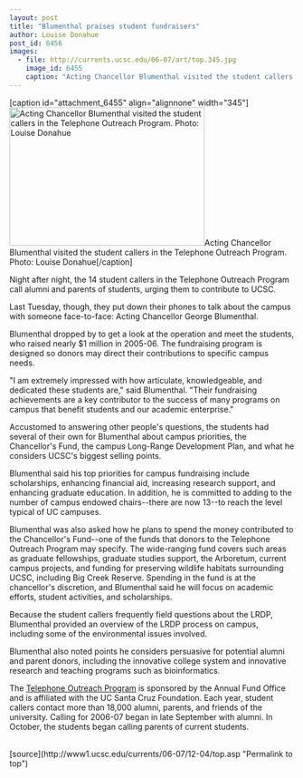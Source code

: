 ```yaml
---
layout: post
title: "Blumenthal praises student fundraisers"
author: Louise Donahue
post_id: 6456
images:
  - file: http://currents.ucsc.edu/06-07/art/top.345.jpg
    image_id: 6455
    caption: "Acting Chancellor Blumenthal visited the student callers in the Telephone Outreach Program. Photo: Louise Donahue"
---
```


[caption id="attachment_6455" align="alignnone" width="345"]<a href="http://localhost/mysite/wp-content/uploads/2006/12/top.345.jpg"><img class="size-full wp-image-6455" src="http://localhost/mysite/wp-content/uploads/2006/12/top.345.jpg" alt="Acting Chancellor Blumenthal visited the student callers in the Telephone Outreach Program. Photo: Louise Donahue" width="345" height="244" /></a>Acting Chancellor Blumenthal visited the student callers in the Telephone Outreach Program. Photo: Louise Donahue[/caption]
<a name="content" id="content"></a>
<p>
  Night after night, the 14 student callers in the Telephone Outreach Program call alumni and parents of students, urging them to contribute to UCSC.
</p>
<p>
  Last Tuesday, though, they put down their phones to talk about the campus with someone face-to-face: Acting Chancellor George Blumenthal.
</p>
<p>
  Blumenthal dropped by to get a look at the operation and meet the students, who raised nearly $1 million in 2005-06. The fundraising program is designed so donors may direct their contributions to specific campus needs.
</p>
<p>
  "I am extremely impressed with how articulate, knowledgeable, and dedicated these students are," said Blumenthal. "Their fundraising achievements are a key contributor to the success of many programs on campus that benefit students and our academic enterprise."
</p>
<p>
  Accustomed to answering other people's questions, the students had several of their own for Blumenthal about campus priorities, the Chancellor's Fund, the campus Long-Range Development Plan, and what he considers UCSC's biggest selling points.
</p>
<p>
  Blumenthal said his top priorities for campus fundraising include scholarships, enhancing financial aid, increasing research support, and enhancing graduate education. In addition, he is committed to adding to the number of campus endowed chairs--there are now 13--to reach the level typical of UC campuses.
</p>
<p>
  Blumenthal was also asked how he plans to spend the money contributed to the Chancellor's Fund--one of the funds that donors to the Telephone Outreach Program may specify. The wide-ranging fund covers such areas as graduate fellowships, graduate studies support, the Arboretum, current campus projects, and funding for preserving wildlife habitats surrounding UCSC, including Big Creek Reserve. Spending in the fund is at the chancellor's discretion, and Blumenthal said he will focus on academic efforts, student activities, and scholarships.
</p>
<p>
  Because the student callers frequently field questions about the LRDP, Blumenthal provided an overview of the LRDP process on campus, including some of the environmental issues involved.
</p>
<p>
  Blumenthal also noted points he considers persuasive for potential alumni and parent donors, including the innovative college system and innovative research and teaching programs such as bioinformatics.
</p>
<p>
  The <a href="http://giving.ucsc.edu/top.asp">Telephone Outreach Program</a> is sponsored by the Annual Fund Office and is affiliated with the UC Santa Cruz Foundation. Each year, student callers contact more than 18,000 alumni, parents, and friends of the university. Calling for 2006-07 began in late September with alumni. In October, the students began calling parents of current students.
</p><br>
[source](http://www1.ucsc.edu/currents/06-07/12-04/top.asp "Permalink to top")
